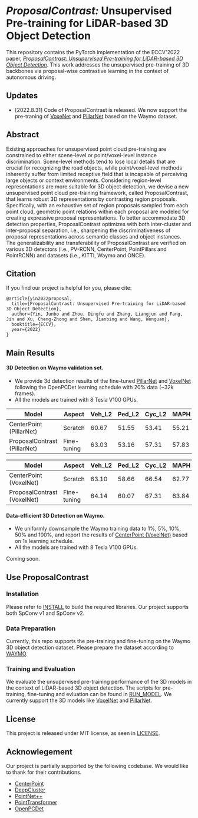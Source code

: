 # _ProposalContrast:_ Unsupervised Pre-training for LiDAR-based 3D Object Detection
This repository contains the PyTorch implementation of the ECCV'2022 paper, [*ProposalContrast: Unsupervised Pre-training for LiDAR-based 3D Object Detection*](https://arxiv.org/pdf/2207.12654.pdf). This work addresses the unsupervised pre-training of 3D backbones via proposal-wise contrastive learning in the context of autonomous driving.

## Updates

* [2022.8.31] Code of ProposalContrast is released. We now support the pre-traning of [VoxeNet](https://pdfs.semanticscholar.org/5125/a16039cabc6320c908a4764f32596e018ad3.pdf) and [PillarNet](https://openaccess.thecvf.com/content_CVPR_2019/papers/Lang_PointPillars_Fast_Encoders_for_Object_Detection_From_Point_Clouds_CVPR_2019_paper.pdf) based on the Waymo dataset.



## Abstract
Existing approaches for unsupervised point cloud pre-training are constrained to either scene-level or point/voxel-level instance discrimination. Scene-level methods tend to lose local details that are crucial for recognizing the road objects, while point/voxel-level methods inherently suffer from limited receptive field that is incapable of perceiving large objects or context environments. Considering region-level representations are more suitable for 3D object detection, we devise a new unsupervised point cloud pre-training framework, called ProposalContrast, that learns robust 3D representations by contrasting region proposals. Specifically, with an exhaustive set of region proposals sampled from each point cloud, geometric point relations within each proposal are modeled for creating expressive proposal representations. To better accommodate 3D detection properties, ProposalContrast optimizes with both inter-cluster and inter-proposal separation, i.e., sharpening the discriminativeness of proposal representations across semantic classes and object instances. The generalizability and transferability of ProposalContrast are verified on various 3D detectors (i.e., PV-RCNN, CenterPoint, PointPillars and PointRCNN) and datasets (i.e., KITTI, Waymo and ONCE).

## Citation
If you find our project is helpful for you, please cite:


    @article{yin2022proposal,
      title={ProposalContrast: Unsupervised Pre-training for LiDAR-based 3D Object Detection},
      author={Yin, Junbo and Zhou, Dingfu and Zhang, Liangjun and Fang, Jin and Xu, Cheng-Zhong and Shen, Jianbing and Wang, Wenguan},
      booktitle={ECCV},
      year={2022}
    }
    
## Main Results

#### 3D Detection on Waymo validation set.
* We provide 3d detection results of the fine-tuned [PillarNet](configs/waymo/pp/waymo_centerpoint_pp.py) and [VoxelNet](configs/waymo/voxelnet/waymo_centerpoint_voxelnet_1x.py) following the OpenPCDet learning schedule with 20% data (~32k frames).
* All the models are trained with 8 Tesla V100 GPUs.

| Model                      | Aspect      | Veh_L2 | Ped_L2 | Cyc_L2 | MAPH  |  
|----------------------------|-------------|--------|--------|--------|-------|
| CenterPoint (PillarNet)    | Scratch     | 60.67  | 51.55  | 53.41  | 55.21 |  
| ProposalContrast (PillarNet) | Fine-tuning | 63.03    | 53.16    | 57.31    | 57.83   | 

| Model                       | Aspect      | Veh_L2 | Ped_L2 | Cyc_L2 | MAPH |  
|-----------------------------|-------------|--------|--------|--------|------|
| CenterPoint (VoxelNet)      | Scratch     | 63.10  | 58.66  | 66.54  | 62.77 |  
| ProposalContrast (VoxelNet) | Fine-tuning | 64.14  | 60.07  | 67.31  | 63.84 | 

#### Data-efficient 3D Detection on Waymo.
* We uniformly downsample the Waymo training data to 1%, 5%, 10%, 50% and 100%, and report the results of [CenterPoint (VoxelNet)](configs/waymo/voxelnet/waymo_centerpoint_voxelnet_1x.py) based on 1x learning schedule.
* All the models are trained with 8 Tesla V100 GPUs.

Coming soon.

[//]: # ()
[//]: # ( | Model                       | Aspect                | Veh_L2 | Ped_L2 | Cyc_L2 | MAPH  |  )

[//]: # (|-----------------------------|-----------------------|--------|--------|--------|-------|)

[//]: # (| CenterPoint &#40;VoxelNet&#41;      | 1%, <br/>Scratch      | 63.10  | 58.66  | 66.54  | 62.77 |  )

[//]: # (| ProposalContrast &#40;VoxelNet&#41; | 1%,<br/>Fine-tuning   | 64.14  | 60.07  | 67.31  | 63.84 |   )

[//]: # ( | CenterPoint &#40;VoxelNet&#41;      | 5%, <br/>Scratch      | 63.10  | 58.66  | 66.54  | 62.77 |  )

[//]: # ( | ProposalContrast &#40;VoxelNet&#41; | 5%,<br/>Fine-tuning   | 64.14  | 60.07  | 67.31  | 63.84 |   )

[//]: # ( | CenterPoint &#40;VoxelNet&#41;      | 10%, <br/>Scratch     | 63.10  | 58.66  | 66.54  | 62.77 |  )

[//]: # ( | ProposalContrast &#40;VoxelNet&#41; | 10%,<br/>Fine-tuning  | 64.14  | 60.07  | 67.31  | 63.84 |   )

[//]: # ( | CenterPoint &#40;VoxelNet&#41;      | 50%, <br/>Scratch     | 63.10  | 58.66  | 66.54  | 62.77 |  )

[//]: # ( | ProposalContrast &#40;VoxelNet&#41; | 50%,<br/>Fine-tuning  | 64.14  | 60.07  | 67.31  | 63.84 |   )

[//]: # ( | CenterPoint &#40;VoxelNet&#41;      | 100%, <br/>Scratch    | 63.10  | 58.66  | 66.54  | 62.77 |  )

[//]: # ( | ProposalContrast &#40;VoxelNet&#41; | 100%,<br/>Fine-tuning | 64.14  | 60.07  | 67.31  | 63.84 |   )

## Use ProposalContrast

### Installation

Please refer to [INSTALL](docs/INSTALL.md) to build the required libraries. Our project supports both SpConv v1 and SpConv v2.

### Data Preparation
Currently, this repo supports the pre-training and fine-tuning on the Waymo 3D object detection dataset. Please prepare the dataset according to [WAYMO](docs/WAYMO.md).

### Training and Evaluation
 We evaluate the unsupervised pre-training performance of the 3D models in the context of LiDAR-based 3D object detection. The scripts for pre-training, fine-tuning and evluation can be found in [RUN_MODEL](docs/RUN_MODEL.md). We currently support the 3D models like [VoxelNet](configs/waymo/voxelnet/waymo_centerpoint_voxelnet_1x.py) and [PillarNet](configs/waymo/pp/waymo_centerpoint_pp.py).

## License

This project is released under MIT license, as seen in [LICENSE](LICENSE).




## Acknowlegement
Our project is partially supported by the following codebase. We would like to thank for their contributions.

* [CenterPoint](https://github.com/tianweiy/CenterPoint)
* [DeepCluster](https://github.com/facebookresearch/deepcluster)
* [PointNet++](https://github.com/yanx27/Pointnet_Pointnet2_pytorch)
* [PointTransformer](https://github.com/lucidrains/point-transformer-pytorch)
* [OpenPCDet](https://github.com/open-mmlab/OpenPCDet)